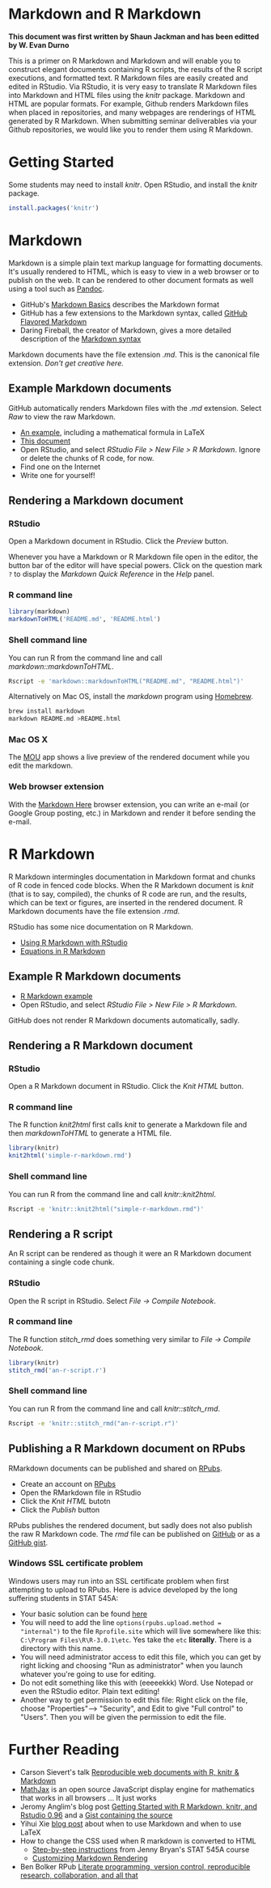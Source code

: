 Markdown and R Markdown
=======================

**This document was first written by Shaun Jackman and has been editted by W. Evan Durno**

This is a primer on R Markdown and Markdown and will enable you to construct elegant documents containing R scripts, the results of the R script executions, and formatted text. R Markdown files are easily created and edited in RStudio. Via RStudio, it is very easy to translate R Markdown files into Markdown and HTML files using the *knitr* package. Markdown and HTML are popular formats. For example, Github renders Markdown files when placed in repositories, and many webpages are renderings of HTML generated by R Markdown. When submitting seminar deliverables via your Github repositories, we would like you to render them using R Markdown. 

Getting Started
===============

Some students may need to install *knitr*. Open RStudio, and install the *knitr* package.

```r
install.packages('knitr')
```

Markdown
========

Markdown is a simple plain text markup language for formatting
documents. It's usually rendered to HTML, which is easy to view in a
web browser or to publish on the web. It can be rendered to other
document formats as well using a tool such as [Pandoc][pandoc].

- GitHub's [Markdown Basics][basics] describes the Markdown format
- GitHub has a few extensions to the Markdown syntax, called
  [GitHub Flavored Markdown][gfm]
- Daring Fireball, the creator of Markdown, gives a more detailed
  description of the [Markdown syntax][df]

Markdown documents have the file extension *.md*. This is the
canonical file extension. *Don't get creative here.*

[basics]: https://help.github.com/articles/markdown-basics
[gfm]: https://help.github.com/articles/github-flavored-markdown
[df]: http://daringfireball.net/projects/markdown/syntax
[pandoc]: http://johnmacfarlane.net/pandoc/

Example Markdown documents
--------------------------

GitHub automatically renders Markdown files with the *.md* extension.
Select *Raw* to view the raw Markdown.

- [An example][sampleMarkdown], including a mathematical formula in LaTeX
- [This document][thisdocument]
- Open RStudio, and select *RStudio File > New File > R Markdown*.
  Ignore or delete the chunks of R code, for now.
- Find one on the Internet
- Write one for yourself!

[sampleMarkdown]: https://github.com/STAT540-UBC/STAT540-UBC.github.io/blob/master/examples/rmdExample/rmdExample.md
[thisdocument]: https://github.com/STAT540-UBC/STAT540-UBC.github.io/blob/master/sm02a_rMarkdown.md

Rendering a Markdown document
-----------------------------

### RStudio

Open a Markdown document in RStudio. Click the *Preview* button.

Whenever you have a Markdown or R Markdown file open in the editor,
the button bar of the editor will have special powers. Click on the
question mark `?` to display the *Markdown Quick Reference* in the
*Help* panel.

### R command line

```r
library(markdown)
markdownToHTML('README.md', 'README.html')
```

### Shell command line

You can run R from the command line and call *markdown::markdownToHTML*.

```sh
Rscript -e 'markdown::markdownToHTML("README.md", "README.html")'
```

Alternatively on Mac OS, install the *markdown* program using
[Homebrew](http://brew.sh).

```sh
brew install markdown
markdown README.md >README.html
```

### Mac OS X

The [MOU](http://mouapp.com/) app shows a live preview of the
rendered document while you edit the markdown.

### Web browser extension

With the [Markdown Here](http://markdown-here.com/) browser extension,
you can write an e-mail (or Google Group posting, etc.) in Markdown
and render it before sending the e-mail.

R Markdown
==========

R Markdown intermingles documentation in Markdown format and chunks
of R code in fenced code blocks. When the R Markdown document is
*knit* (that is to say, compiled), the chunks of R code are run, and
the results, which can be text or figures, are inserted in the
rendered document. R Markdown documents have the file extension *.rmd*.

RStudio has some nice documentation on R Markdown.

- [Using R Markdown with RStudio][rstudiomd]
- [Equations in R Markdown][equations]

[rstudiomd]: http://www.rstudio.com/ide/docs/authoring/using_markdown
[equations]: http://www.rstudio.com/ide/docs/authoring/using_markdown_equations

Example R Markdown documents
----------------------------

- [R Markdown example][exampleRMarkdown]
- Open RStudio, and select *RStudio File > New File > R Markdown*.

GitHub does not render R Markdown documents automatically,
sadly.

[exampleRMarkdown]: https://github.com/STAT540-UBC/STAT540-UBC.github.io/blob/master/examples/rmdExample/rmdExample.Rmd
[resulting document]: https://github.com/STAT540-UBC/STAT540-UBC.github.io/blob/master/examples/rmdExample/rmdExample.html

Rendering a R Markdown document
-------------------------------

### RStudio

Open a R Markdown document in RStudio. Click the *Knit HTML* button.

### R command line

The R function *knit2html* first calls *knit* to generate a Markdown
file and then *markdownToHTML* to generate a HTML file.

```r
library(knitr)
knit2html('simple-r-markdown.rmd')
```

### Shell command line

You can run R from the command line and call *knitr::knit2html*.

```sh
Rscript -e 'knitr::knit2html("simple-r-markdown.rmd")'
```

Rendering a R script
--------------------

An R script can be rendered as though it were an R Markdown document
containing a single code chunk.

### RStudio

Open the R script in RStudio. Select *File -> Compile Notebook*.

### R command line

The R function *stitch_rmd* does something very similar to *File -> Compile Notebook*.

```r
library(knitr)
stitch_rmd('an-r-script.r')
```

### Shell command line

You can run R from the command line and call *knitr::stitch_rmd*.

```sh
Rscript -e 'knitr::stitch_rmd("an-r-script.r")'
```

Publishing a R Markdown document on RPubs
-----------------------------------------

RMarkdown documents can be published and shared on [RPubs][rpubs].

- Create an account on [RPubs][rpubs]
- Open the RMarkdown file in RStudio
- Click the *Knit HTML* butotn
- Click the *Publish* button

RPubs publishes the rendered document, but sadly does not also publish
the raw R Markdown code. The *rmd* file can be published on
[GitHub](github) or as a [GitHub gist](gist).

[rpubs]: http://rpubs.com
[github]: https://github.com
[gist]: https://gist.github.com

### Windows SSL certificate problem

Windows users may run into an SSL certificate problem when first attempting to upload to RPubs. Here is advice developed by the long suffering students in STAT 545A:

- Your basic solution can be found [here](http://support.rstudio.org/help/discussions/problems/2513-problem-with-publish-to-rpubs-windows-rstudio-096231)
- You will need to add the line `options(rpubs.upload.method = "internal")` to the file `Rprofile.site` which will live somewhere like this: `C:\Program Files\R\R-3.0.1\etc`. Yes take the `etc` __literally__. There is a directory with this name.
- You will need administrator access to edit this file, which you can get by right licking and choosing "Run as administrator" when you launch whatever you're going to use for editing.
- Do not edit something like this with (eeeeekkk) Word. Use Notepad or even the RStudio editor. Plain text editing!
- Another way to get permission to edit this file: Right click on the file, choose "Properties"--> "Security", and Edit to give "Full control" to "Users". Then you will be given the permission to edit the file.

Further Reading
===============

+ Carson Sievert's talk [Reproducible web documents with R, knitr & Markdown](http://cpsievert.github.io/slides/markdown/)
+ [MathJax](http://www.mathjax.org) is an open source JavaScript
  display engine for mathematics that works in all browsers ... It just
  works
+ Jeromy Anglim's blog post [Getting Started with R Markdown, knitr, and Rstudio 0.96](http://jeromyanglim.blogspot.ca/2012/05/getting-started-with-r-markdown-knitr.html)
  and a [Gist containing the source](https://gist.github.com/jeromyanglim/2716336)
+ Yihui Xie [blog post](http://yihui.name/en/2013/10/markdown-or-latex/)
  about when to use Markdown and when to use LaTeX
+ How to change the CSS used when R markdown is converted to HTML
  - [Step-by-step instructions](http://www.stat.ubc.ca/~jenny/STAT545A/topic10_tablesCSS.html)
    from Jenny Bryan's STAT 545A course
  - [Customizing Markdown Rendering](http://www.rstudio.com/ide/docs/authoring/markdown_custom_rendering)
+ Ben Bolker RPub [Literate programming, version control, reproducible research, collaboration, and all that](http://rpubs.com/bbolker/3153)
